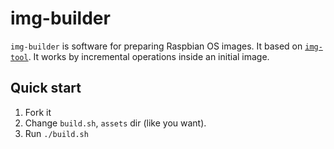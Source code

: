 # img-builder

`img-builder` is software for preparing Raspbian OS images. It based on [`img-tool`](https://github.com/urpylka/img-tool). It works by incremental operations inside an initial image.

## Quick start

1. Fork it
2. Change `build.sh`, `assets` dir (like you want).
3. Run `./build.sh`
